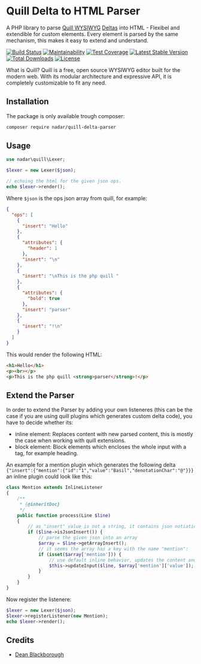 # Quill Delta to HTML Parser

A PHP library to parse [Quill WYSIWYG](https://quilljs.com/) [Deltas](https://github.com/quilljs/delta) into HTML - Flexibel and extendible for custom elements. Every element is parsed by the same mechanism, this makes it easy to extend and understand.

[![Build Status](https://travis-ci.org/nadar/quill-delta-parser.svg?branch=master)](https://travis-ci.org/nadar/quill-delta-parser)
[![Maintainability](https://api.codeclimate.com/v1/badges/fdf80e7b61e4505bc421/maintainability)](https://codeclimate.com/github/nadar/quill-delta-parser/maintainability)
[![Test Coverage](https://api.codeclimate.com/v1/badges/fdf80e7b61e4505bc421/test_coverage)](https://codeclimate.com/github/nadar/quill-delta-parser/test_coverage)
[![Latest Stable Version](https://poser.pugx.org/nadar/quill-delta-parser/v/stable)](https://packagist.org/packages/nadar/quill-delta-parser)
[![Total Downloads](https://poser.pugx.org/nadar/quill-delta-parser/downloads)](https://packagist.org/packages/nadar/quill-delta-parser)
[![License](https://poser.pugx.org/nadar/quill-delta-parser/license)](https://packagist.org/packages/nadar/quill-delta-parser)

What is Quill? Quill is a free, open source WYSIWYG editor built for the modern web. With its modular architecture and expressive API, it is completely customizable to fit any need.

## Installation

The package is only available trough composer:

```sh
composer require nadar/quill-delta-parser
```

## Usage

```php
use nadar\quill\Lexer;

$lexer = new Lexer($json);

// echoing the html for the given json ops.
echo $lexer->render();
```

Where `$json` is the ops json array from quill, for example:

```json
{
  "ops": [
    {
      "insert": "Hello"
    },
    {
      "attributes": {
        "header": 1
      },
      "insert": "\n"
    },
    {
      "insert": "\nThis is the php quill "
    },
    {
      "attributes": {
        "bold": true
      },
      "insert": "parser"
    },
    {
      "insert": "!\n"
    }
  ]
}
```

This would render the following HTML:

```html
<h1>Hello</h1>
<p><br></p>
<p>This is the php quill <strong>parser</strong>!</p>
```

## Extend the Parser

In order to extend the Parser by adding your own listeneres (this can be the case if you are using quill plugins which generates custom delta code), you have to decide whether its:

+ inline element: Replaces content with new parsed content, this is mostly the case when working with quill extensions.
+ block element: Block elements which encloses the whole input with a tag, for example heading.

An example for a mention plugin which generates the following delta `{"insert":{"mention":{"id":"1","value":"Basil","denotationChar":"@"}}}` an inline plugin could look like this:

```php
class Mention extends InlineListener
{
    /**
     * {@inheritDoc}
     */
    public function process(Line $line)
    {
        // as "insert" value is not a string, it contains json notiation content:
        if ($line->isJsonInsert()) {
            // parse the given json into an array
            $array = $line->getArrayInsert();
            // it seems the array has a key with the name "mention":
            if (isset($array['mention'])) {
                // use default inline behavior, updates the content and append to next "block" element.
                $this->updateInput($line, $array['mention']['value']);
            }
        }
    }
}
```

Now register the listenere:

```php
$lexer = new Lexer($json);
$lexer->registerListener(new Mention);
echo $lexer->render();
```

## Credits

+ [Dean Blackborough](https://github.com/deanblackborough)